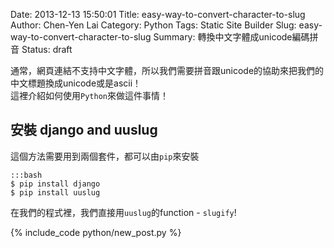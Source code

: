 Date: 2013-12-13 15:50:01
Title: easy-way-to-convert-character-to-slug
Author: Chen-Yen Lai
Category: Python
Tags: Static Site Builder
Slug: easy-way-to-convert-character-to-slug
Summary: 轉換中文字體成unicode編碼拼音
Status: draft

通常，網頁連結不支持中文字體，所以我們需要拼音跟unicode的協助來把我們的中文標題換成unicode或是ascii！  
這裡介紹如何使用`Python`來做這件事情！

## 安裝 django and uuslug

這個方法需要用到兩個套件，都可以由`pip`來安裝

    :::bash
    $ pip install django
    $ pip install uuslug

在我們的程式裡，我們直接用`uuslug`的function - `slugify`!

{% include_code python/new_post.py %}